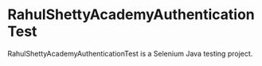 # RahulShettyAcademyAuthenticationTest
RahulShettyAcademyAuthenticationTest is a Selenium Java testing project. 
